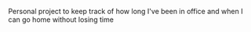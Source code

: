 Personal project to keep track of how long I've been in office and when I can go home without losing time

